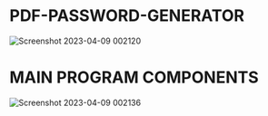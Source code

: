 # PDF-PASSWORD-GENERATOR

![Screenshot 2023-04-09 002120](https://user-images.githubusercontent.com/90656786/230745529-7ed4922a-c707-45e2-b27d-fd04a643d0dc.png)





# MAIN PROGRAM COMPONENTS


![Screenshot 2023-04-09 002136](https://user-images.githubusercontent.com/90656786/230745541-94c19c5f-2c47-456c-8516-d55491930d19.png)
